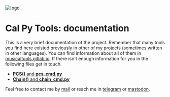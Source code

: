 ![logo](https://gitlab.com/musicaltools/musicaltools.gitlab.io/-/raw/themoststable/public/assets/img/logo_64.png)

# Cal Py Tools: documentation

This is a very brief documentation of the project. Remember that many tools you find here existed previously in
other of my projects (sometimes written in other languages). You can find information about all of them in
[musicaltools.gitlab.io](https://musicaltools.gitlab.io/index_en.html). If there isn't enough information
for you in the following files get in touch.  

- [**PCS()** and **pcs_cmd.py**](https://gitlab.com/musicaltools/calpytools/-/blob/themoststable/doc/pcs.md)
- [**Chain()** and **chain_cmd.py**](https://gitlab.com/musicaltools/calpytools/-/blob/themoststable/doc/chain.md)


Feel free to contact me by [mail](mailto:rodrigovalla@protonmail.ch) or reach me in
[telegram](https://t.me/rvalla) or [mastodon](https://fosstodon.org/@rvalla).
